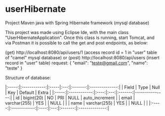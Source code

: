 # userHibernate
Project Maven java with Spring Hibernate framework (mysql database)

This project was made using Eclipse Ide, with the main class "UserHibernateApplication".
Once this class is running, start Tomcat, and via Postman it is possible to call the get and post endpoints, as below:

(get) http://localhost:8080/api/users/1                      (access record id = 1 in "user" table of "camel" mysql database)
or
(post) http://localhost:8080/api/users                       (insert record in "user" table)
request:
{
    "email": "teste@gmail.com",
    "name": "teste"
}

Structure of database:

|:-----:|:------------:|:-----|:---:|:-------:|:--------------:|
| Field | Type         | Null | Key | Default | Extra          |
|:-----:|:------------:|:----:|:---:|:-------:|---------------:|
| id    | bigint(20)   | NO   | PRI | NULL    | auto_increment |
| email | varchar(255) | YES  |     | NULL    |                |
| name  | varchar(255) | YES  |     | NULL    |                |
|:-----:|:------------:|:----:|:---:|:-------:|:--------------:|

 
